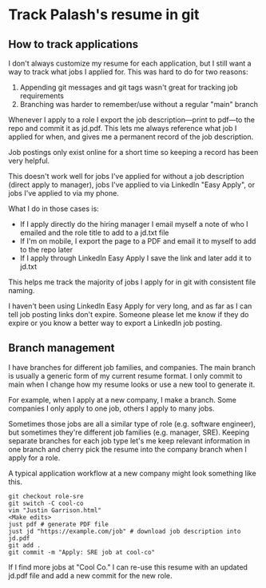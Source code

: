 # Track Palash's resume in git

## How to track applications
I don't always customize my resume for each application, but I still want a way to track what jobs I applied for.
This was hard to do for two reasons:

1. Appending git messages and git tags wasn't great for tracking job requirements
1. Branching was harder to remember/use without a regular "main" branch

Whenever I apply to a role I export the job description—print to pdf—to the repo and commit it as jd.pdf.
This lets me always reference what job I applied for when, and gives me a permanent record of the job description.

Job postings only exist online for a short time so keeping a record has been very helpful.

This doesn't work well for jobs I've applied for without a job description (direct apply to manager), jobs I've applied to via LinkedIn "Easy Apply", or jobs I've applied to via my phone.

What I do in those cases is:

* If I apply directly do the hiring manager I email myself a note of who I emailed and the role title to add to a jd.txt file
* If I'm on mobile, I export the page to a PDF and email it to myself to add to the repo later
* If I apply through LinkedIn Easy Apply I save the link and later add it to jd.txt

This helps me track the majority of jobs I apply for in git with consistent file naming.

I haven't been using LinkedIn Easy Apply for very long, and as far as I can tell job posting links don't expire.
Someone please let me know if they do expire or you know a better way to export a LinkedIn job posting.

## Branch management

I have branches for different job families, and companies.
The main branch is usually a generic form of my current resume format.
I only commit to main when I change how my resume looks or use a new tool to generate it.

For example, when I apply at a new company, I make a branch.
Some companies I only apply to one job, others I apply to many jobs.

Sometimes those jobs are all a similar type of role (e.g. software engineer), but sometimes they're different job families (e.g. manager, SRE).
Keeping separate branches for each job type let's me keep relevant information in one branch and cherry pick the resume into the company branch when I apply for a role.

A typical application workflow at a new company might look something like this.

```
git checkout role-sre
git switch -C cool-co
vim "Justin Garrison.html"
<Make edits>
just pdf # generate PDF file
just jd "https://example.com/job" # download job description into jd.pdf
git add .
git commit -m "Apply: SRE job at cool-co"
```

If I find more jobs at "Cool Co." I can re-use this resume with an updated jd.pdf file and add a new commit for the new role.
